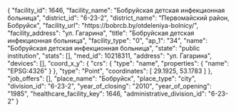 {
    "facility_id": 1646,
    "facility_name": "Бобруйская детская инфекционная больница",
    "district_id": "6-23-2",
    "district_name": "Первомайский район, Бобруйск",
    "facility_url": "https:\/\/bobrcb.by\/otdeleniya-bolnicy\/",
    "facility_address": "ул. Гагарина",
    "title": "Бобруйская детская инфекционная больница",
    "facility_type": "0",
    "ap_1": "34",
    "name": "Бобруйская детская инфекционная больница",
    "state": "public institution",
    "stats": [],
    "med_id": 10218311,
    "address": "ул. Гагарина",
    "devices": [],
    "coord_x_y": {
        "crs": {
            "type": "name",
            "properties": {
                "name": "EPSG:4326"
            }
        },
        "type": "Point",
        "coordinates": [
            29.1925,
            53.1783
        ]
    },
    "job_offers": [],
    "place_name": "Бобруйск",
    "place_type": "city",
    "division_id": "6-23-2",
    "year_of_closing": "2010",
    "year_of_opening": "1985",
    "healthcare_facility_key": 1646,
    "administrative_division_id": "6-23-2"
}